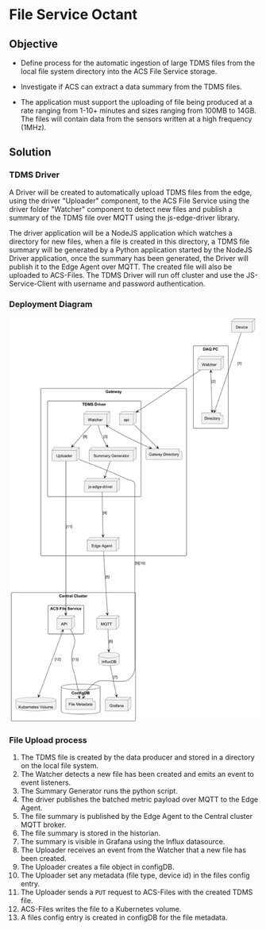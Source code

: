 
# File Service Octant

## Objective

- Define process for the automatic ingestion of large TDMS files from the local file system directory into
the ACS File Service storage.

- Investigate if ACS can extract a data summary from the TDMS files.

- The application must support the uploading of file being produced at a rate ranging from 1-10+ minutes and sizes ranging from 100MB to 14GB.
The files will contain data from the sensors written at a high frequency (1MHz).

## Solution

### TDMS Driver
A Driver will be created to automatically upload TDMS files from the edge, using the driver "Uploader" component, to the 
ACS File Service using the driver folder "Watcher" component to detect new files and publish a summary of the TDMS file 
over MQTT using the js-edge-driver library.

The driver application will be a NodeJS application which watches a directory for new files, when a file is created in 
this directory, a TDMS file summary will be generated by a Python application started by the NodeJS Driver application, 
once the summary has been generated, the Driver will publish it to the Edge Agent over MQTT. The created file will also be 
uploaded to ACS-Files. The TDMS Driver will run off cluster and use the JS-Service-Client with username and password 
authentication.

### Deployment Diagram 
![Deployment Diagram](deployment_v3.png)

### File Upload process
1. The TDMS file is created by the data producer and stored in a directory on the local file system.  
2. The Watcher detects a new file has been created and emits an event to event listeners.
3. The Summary Generator runs the python script.
4. The driver publishes the batched metric payload over MQTT to the Edge Agent. 
5. The file summary is published by the Edge Agent to the Central cluster MQTT broker.
6. The file summary is stored in the historian. 
7. The summary is visible in Grafana using the Influx datasource.
8. The Uploader receives an event from the Watcher that a new file has been created.
9. The Uploader creates a file object in configDB.
10. The Uploader set any metadata (file type, device id) in the files config entry.
11. The Uploader sends a `PUT` request to ACS-Files with the created TDMS file.
12. ACS-Files writes the file to a Kubernetes volume.
13. A files config entry is created in configDB for the file metadata. 

